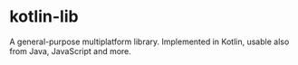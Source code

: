 # kotlin-lib
A general-purpose multiplatform library. Implemented in Kotlin, usable also from Java, JavaScript and more.
